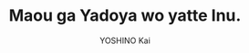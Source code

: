 --- 
slug: "maou-ga-yadoya-wo-yatte-inu"
title: "Maou ga Yadoya wo yatte Inu."
publishdate: "2019-01-05"
src: "https://365manga.net/manga/maou-ga-yadoya-wo-yatte-inu"
author: "YOSHINO Kai"
image: "https://data.365manga.net/images/thumbnails/32557-maou-ga-yadoya-wo-yatte-inu.jpg"
tags: ["Comedy","Fantasy","Slice of life"]
chapters: ["Chapter 12 ","Chapter 11 ","Chapter 10.5 ","Chapter 10 ","Chapter 9 ","Chapter 8 ","Chapter 7 ","Chapter 6 ","Chapter 5 ","Chapter 4 ","Chapter 3 ","Chapter 2 ","Chapter 1"]
chapterlinks: ["https://365manga.net/maou-ga-yadoya-wo-yatte-inu/chapter-12.html","https://365manga.net/maou-ga-yadoya-wo-yatte-inu/chapter-11.html","https://365manga.net/maou-ga-yadoya-wo-yatte-inu/chapter-10-5.html","https://365manga.net/maou-ga-yadoya-wo-yatte-inu/chapter-10.html","https://365manga.net/maou-ga-yadoya-wo-yatte-inu/chapter-9.html","https://365manga.net/maou-ga-yadoya-wo-yatte-inu/chapter-8.html","https://365manga.net/maou-ga-yadoya-wo-yatte-inu/chapter-7.html","https://365manga.net/maou-ga-yadoya-wo-yatte-inu/chapter-6.html","https://365manga.net/maou-ga-yadoya-wo-yatte-inu/chapter-5.html","https://365manga.net/maou-ga-yadoya-wo-yatte-inu/chapter-4.html","https://365manga.net/maou-ga-yadoya-wo-yatte-inu/chapter-3.html","https://365manga.net/maou-ga-yadoya-wo-yatte-inu/chapter-2.html","https://365manga.net/maou-ga-yadoya-wo-yatte-inu/chapter-1.html"]
description: "Maou ga Yadoya wo yatte Inu. summary is updating. Come visit Mangakakalot.com sometime to read the latest chapter of Maou ga Yadoya wo yatte Inu.. If you have any question about this manga, Please don't hesitate to contact us or translate team. Hope you enjoy it."
---